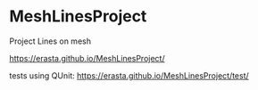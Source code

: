 # MeshLinesProject
Project Lines on mesh

https://erasta.github.io/MeshLinesProject/

tests using QUnit:
https://erasta.github.io/MeshLinesProject/test/
